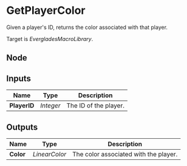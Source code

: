 # GetPlayerColor
Given a player's ID, returns the color associated with that player.  

Target is *EvergladesMacroLibrary*.  

## Node

## Inputs
|Name           |Type       |Description            |
|---------------|-----------|-----------------------|
|**PlayerID**   |*Integer*  |The ID of the player.  |

## Outputs
|Name       |Type           |Description                            |
|-----------|---------------|---------------------------------------|
|**Color**  |*LinearColor*  |The color associated with the player.  |